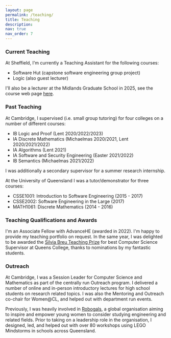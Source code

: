 ```yaml
---
layout: page
permalink: /teaching/
title: Teaching
description:
nav: true
nav_order: 7
---
```


### Current Teaching
At Sheffield, I'm currently a Teaching Assistant for the following courses: 
- Software Hut (capstone software engineering group project)
- Logic (also guest lecturer)

I'll also be a lecturer at the Midlands Graduate School in 2025, see the course web page [here](/mgs2025).

### Past Teaching
At Cambridge, I supervised (i.e. small group tutoring) for four colleges on a number of different courses:
- IB Logic and Proof (Lent 2020/2022/2023)
- IA Discrete Mathematics (Michaelmas 2020/2021, Lent 2020/2021/2022)
- IA Algorithms (Lent 2021)
- IA Software and Security Engineering (Easter 2021/2022)
- IB Semantics (Michaelmas 2021/2022)

I was additionally a secondary supervisor for a summer research internship.

At the University of Queensland I was a tutor/demonstrator for three courses:
- CSSE1001: Introduction to Software Engineering (2015 - 2017)
- CSSE2002: Software Engineering in the Large (2017)
- MATH1061: Discrete Mathematics (2014 - 2016)

### Teaching Qualifications and Awards

I'm an Associate Fellow with AdvanceHE (awarded in 2022). I'm happy to provide my teaching portfolio on request. In the same year, I was delighted to be awarded the [Silvia Breu Teaching Prize](https://www.queens.cam.ac.uk/life-at-queens/news-and-events/the-silvia-breu-teaching-prize-in-computer-science) for best Computer Science Supervisor at Queens College, thanks to nominations by my fantastic students.

### Outreach

At Cambridge, I was a Session Leader for Computer Science and Mathematics as part of the centrally run Outreach program. I delivered a number of online and in-person introductory lectures for high school students on research related topics. I was also the Mentoring and Outreach co-chair for Women@CL, and helped out with department run events. 

Previously, I was heavily involved in [Robogals](https://robogals.org/), a global organisation aiming to inspire and empower young women to consider studying engineering and related fields. Prior to taking on a leadership role in the organisation, I designed, led, and helped out with over 80 workshops using LEGO Mindstorms in schools across Queensland.